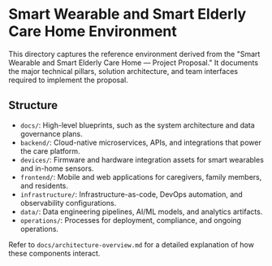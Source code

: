 # Smart Wearable and Smart Elderly Care Home Environment

This directory captures the reference environment derived from the "Smart Wearable and Smart Elderly Care Home — Project Proposal." It documents the major technical pillars, solution architecture, and team interfaces required to implement the proposal.

## Structure

- `docs/`: High-level blueprints, such as the system architecture and data governance plans.
- `backend/`: Cloud-native microservices, APIs, and integrations that power the care platform.
- `devices/`: Firmware and hardware integration assets for smart wearables and in-home sensors.
- `frontend/`: Mobile and web applications for caregivers, family members, and residents.
- `infrastructure/`: Infrastructure-as-code, DevOps automation, and observability configurations.
- `data/`: Data engineering pipelines, AI/ML models, and analytics artifacts.
- `operations/`: Processes for deployment, compliance, and ongoing operations.

Refer to `docs/architecture-overview.md` for a detailed explanation of how these components interact.
